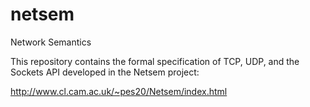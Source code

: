 netsem
======

Network Semantics

This repository contains the formal specification of TCP, UDP, and the Sockets API developed in the Netsem project:

http://www.cl.cam.ac.uk/~pes20/Netsem/index.html
